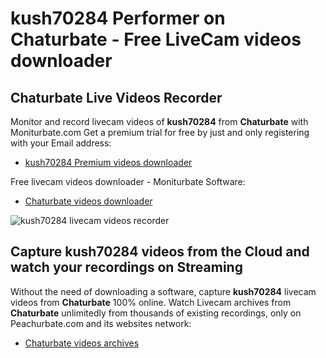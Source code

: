 # kush70284 Performer on Chaturbate - Free LiveCam videos downloader

## Chaturbate Live Videos Recorder

Monitor and record livecam videos of **kush70284** from **Chaturbate** with Moniturbate.com
Get a premium trial for free by just and only registering with your Email address:
* [kush70284 Premium videos downloader](https://moniturbate.com/request-demo-licence-key.html)

Free livecam videos downloader - Moniturbate Software:
* [Chaturbate videos downloader](https://moniturbate.com/moniturbate-download-software.html)

![kush70284 livecam videos recorder](https://peachurnet.com/templates/moniturbate-software.png)


## Capture kush70284 videos from the Cloud and watch your recordings on Streaming

Without the need of downloading a software, capture **kush70284** livecam videos from **Chaturbate** 100% online.
Watch Livecam archives from **Chaturbate** unlimitedly from thousands of existing recordings, only on Peachurbate.com and its websites network:
* [Chaturbate videos archives](https://peachurnet.com/)